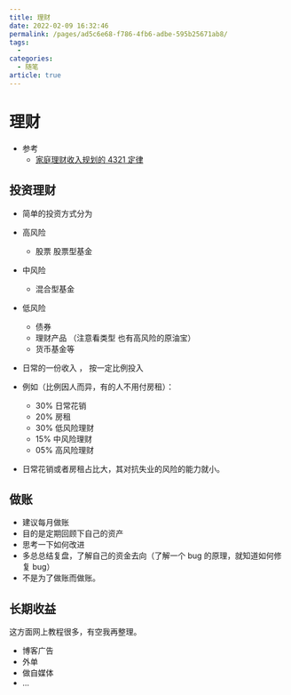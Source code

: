 ```yaml
---
title: 理财
date: 2022-02-09 16:32:46
permalink: /pages/ad5c6e68-f786-4fb6-adbe-595b25671ab8/
tags:
  - 
categories:
  - 随笔
article: true
---
```


# 理财

- 参考
  - [家庭理财收入规划的 4321 定律](https://zhuanlan.zhihu.com/p/30619640)

## 投资理财

- 简单的投资方式分为
- 高风险
  - 股票 股票型基金
- 中风险
  - 混合型基金
- 低风险
  - 债券
  - 理财产品 （注意看类型 也有高风险的原油宝）
  - 货币基金等

- 日常的一份收入 ， 按一定比例投入
- 例如（比例因人而异，有的人不用付房租）：
  - 30% 日常花销
  - 20% 房租
  - 30% 低风险理财
  - 15% 中风险理财
  - 05% 高风险理财

- 日常花销或者房租占比大，其对抗失业的风险的能力就小。

## 做账

- 建议每月做账
- 目的是定期回顾下自己的资产
- 思考一下如何改进
- 多总总结复盘，了解自己的资金去向（了解一个 bug 的原理，就知道如何修复 bug）
- 不是为了做账而做账。

## 长期收益

这方面网上教程很多，有空我再整理。

- 博客广告
- 外单
- 做自媒体
- ...
